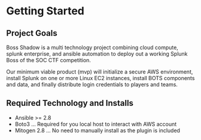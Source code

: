 # Getting Started

## Project Goals

Boss Shadow is a multi technology project combining cloud compute, splunk enterprise,
and ansible automation to deploy out a working Splunk Boss of the SOC CTF competition.

Our minimum viable product (mvp) will initialize a secure AWS environment, install
Splunk on one or more Linux EC2 instances, install BOTS components and data, and
finally distribute login credentials to players and teams.

## Required Technology and Installs

- Ansible >= 2.8
- Boto3 ... Required for you local host to interact with AWS account
- Mitogen 2.8 ... No need to manually install as the plugin is included
